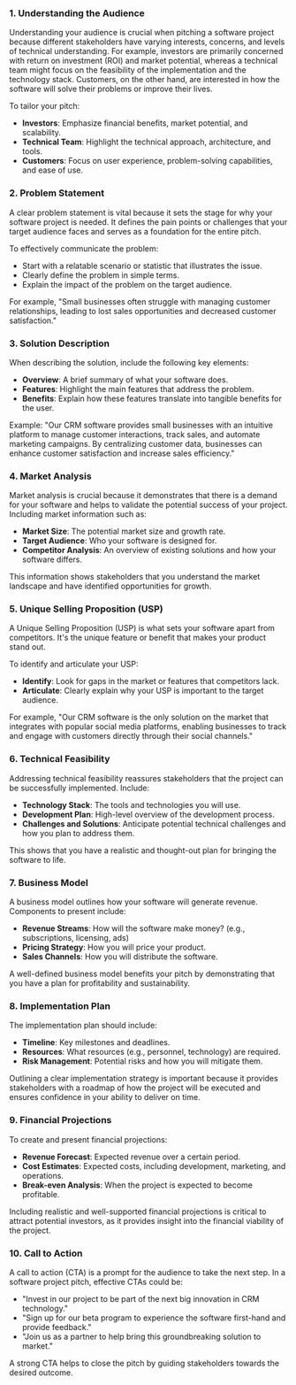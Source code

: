 ### 1. Understanding the Audience
Understanding your audience is crucial when pitching a software project because different stakeholders have varying interests, concerns, and levels of technical understanding. For example, investors are primarily concerned with return on investment (ROI) and market potential, whereas a technical team might focus on the feasibility of the implementation and the technology stack. Customers, on the other hand, are interested in how the software will solve their problems or improve their lives.

To tailor your pitch:
- **Investors**: Emphasize financial benefits, market potential, and scalability.
- **Technical Team**: Highlight the technical approach, architecture, and tools.
- **Customers**: Focus on user experience, problem-solving capabilities, and ease of use.

### 2. Problem Statement
A clear problem statement is vital because it sets the stage for why your software project is needed. It defines the pain points or challenges that your target audience faces and serves as a foundation for the entire pitch.

To effectively communicate the problem:
- Start with a relatable scenario or statistic that illustrates the issue.
- Clearly define the problem in simple terms.
- Explain the impact of the problem on the target audience.

For example, "Small businesses often struggle with managing customer relationships, leading to lost sales opportunities and decreased customer satisfaction."

### 3. Solution Description
When describing the solution, include the following key elements:
- **Overview**: A brief summary of what your software does.
- **Features**: Highlight the main features that address the problem.
- **Benefits**: Explain how these features translate into tangible benefits for the user.

Example: "Our CRM software provides small businesses with an intuitive platform to manage customer interactions, track sales, and automate marketing campaigns. By centralizing customer data, businesses can enhance customer satisfaction and increase sales efficiency."

### 4. Market Analysis
Market analysis is crucial because it demonstrates that there is a demand for your software and helps to validate the potential success of your project. Including market information such as:
- **Market Size**: The potential market size and growth rate.
- **Target Audience**: Who your software is designed for.
- **Competitor Analysis**: An overview of existing solutions and how your software differs.

This information shows stakeholders that you understand the market landscape and have identified opportunities for growth.

### 5. Unique Selling Proposition (USP)
A Unique Selling Proposition (USP) is what sets your software apart from competitors. It's the unique feature or benefit that makes your product stand out.

To identify and articulate your USP:
- **Identify**: Look for gaps in the market or features that competitors lack.
- **Articulate**: Clearly explain why your USP is important to the target audience.

For example, "Our CRM software is the only solution on the market that integrates with popular social media platforms, enabling businesses to track and engage with customers directly through their social channels."

### 6. Technical Feasibility
Addressing technical feasibility reassures stakeholders that the project can be successfully implemented. Include:
- **Technology Stack**: The tools and technologies you will use.
- **Development Plan**: High-level overview of the development process.
- **Challenges and Solutions**: Anticipate potential technical challenges and how you plan to address them.

This shows that you have a realistic and thought-out plan for bringing the software to life.

### 7. Business Model
A business model outlines how your software will generate revenue. Components to present include:
- **Revenue Streams**: How will the software make money? (e.g., subscriptions, licensing, ads)
- **Pricing Strategy**: How you will price your product.
- **Sales Channels**: How you will distribute the software.

A well-defined business model benefits your pitch by demonstrating that you have a plan for profitability and sustainability.

### 8. Implementation Plan
The implementation plan should include:
- **Timeline**: Key milestones and deadlines.
- **Resources**: What resources (e.g., personnel, technology) are required.
- **Risk Management**: Potential risks and how you will mitigate them.

Outlining a clear implementation strategy is important because it provides stakeholders with a roadmap of how the project will be executed and ensures confidence in your ability to deliver on time.

### 9. Financial Projections
To create and present financial projections:
- **Revenue Forecast**: Expected revenue over a certain period.
- **Cost Estimates**: Expected costs, including development, marketing, and operations.
- **Break-even Analysis**: When the project is expected to become profitable.

Including realistic and well-supported financial projections is critical to attract potential investors, as it provides insight into the financial viability of the project.

### 10. Call to Action
A call to action (CTA) is a prompt for the audience to take the next step. In a software project pitch, effective CTAs could be:
- "Invest in our project to be part of the next big innovation in CRM technology."
- "Sign up for our beta program to experience the software first-hand and provide feedback."
- "Join us as a partner to help bring this groundbreaking solution to market."

A strong CTA helps to close the pitch by guiding stakeholders towards the desired outcome.

